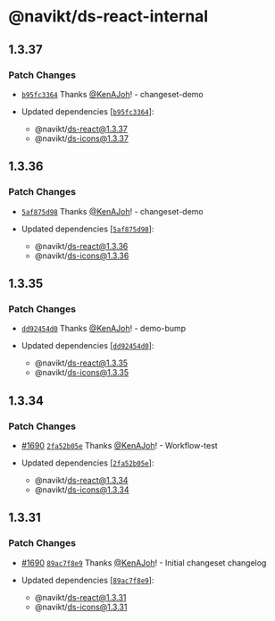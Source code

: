 # @navikt/ds-react-internal

## 1.3.37

### Patch Changes

- [`b95fc3364`](https://github.com/navikt/Designsystemet/commit/b95fc336490b7da4a0a2ba4a8a8a2bfceb691402) Thanks [@KenAJoh](https://github.com/KenAJoh)! - changeset-demo

- Updated dependencies [[`b95fc3364`](https://github.com/navikt/Designsystemet/commit/b95fc336490b7da4a0a2ba4a8a8a2bfceb691402)]:
  - @navikt/ds-react@1.3.37
  - @navikt/ds-icons@1.3.37

## 1.3.36

### Patch Changes

- [`5af875d98`](https://github.com/navikt/Designsystemet/commit/5af875d98133603eb6cdc8e83f2182d7087ba034) Thanks [@KenAJoh](https://github.com/KenAJoh)! - changeset-demo

- Updated dependencies [[`5af875d98`](https://github.com/navikt/Designsystemet/commit/5af875d98133603eb6cdc8e83f2182d7087ba034)]:
  - @navikt/ds-react@1.3.36
  - @navikt/ds-icons@1.3.36

## 1.3.35

### Patch Changes

- [`dd92454d0`](https://github.com/navikt/Designsystemet/commit/dd92454d052386582cfbae28c3248886d70f6367) Thanks [@KenAJoh](https://github.com/KenAJoh)! - demo-bump

- Updated dependencies [[`dd92454d0`](https://github.com/navikt/Designsystemet/commit/dd92454d052386582cfbae28c3248886d70f6367)]:
  - @navikt/ds-react@1.3.35
  - @navikt/ds-icons@1.3.35

## 1.3.34

### Patch Changes

- [#1690](https://github.com/navikt/Designsystemet/pull/1690) [`2fa52b05e`](https://github.com/navikt/Designsystemet/commit/2fa52b05e75ef518f0725ef33ca1890c1b683313) Thanks [@KenAJoh](https://github.com/KenAJoh)! - Workflow-test

- Updated dependencies [[`2fa52b05e`](https://github.com/navikt/Designsystemet/commit/2fa52b05e75ef518f0725ef33ca1890c1b683313)]:
  - @navikt/ds-react@1.3.34
  - @navikt/ds-icons@1.3.34

## 1.3.31

### Patch Changes

- [#1690](https://github.com/navikt/Designsystemet/pull/1690) [`89ac7f8e9`](https://github.com/navikt/Designsystemet/commit/89ac7f8e9200133170562608e3cbba9b8b6d1abe) Thanks [@KenAJoh](https://github.com/KenAJoh)! - Initial changeset changelog

- Updated dependencies [[`89ac7f8e9`](https://github.com/navikt/Designsystemet/commit/89ac7f8e9200133170562608e3cbba9b8b6d1abe)]:
  - @navikt/ds-react@1.3.31
  - @navikt/ds-icons@1.3.31

